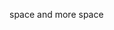 space and more space
<!---
Etasholen/Etasholen is a ✨ special ✨ repository because its `README.md` (this file) appears on your GitHub profile.
You can click the Preview link to take a look at your changes.
--->
